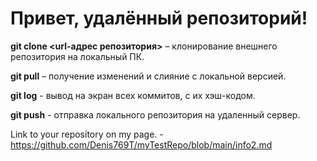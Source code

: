 # Привет, удалённый репозиторий!

 **git clone <url-адрес репозитория>** – клонирование внешнего репозитория на  локальный ПК.

 **git pull** – получение изменений и слияние с локальной версией.

 **git log** - вывод на экран всех коммитов, с их хэш-кодом.

 **git push** - отправка локального репозитория на удаленный сервер.

 Link to your repository on my page. - https://github.com/Denis769T/myTestRepo/blob/main/info2.md
 